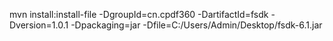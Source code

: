 mvn install:install-file -DgroupId=cn.cpdf360 -DartifactId=fsdk -Dversion=1.0.1 -Dpackaging=jar -Dfile=C:/Users/Admin/Desktop/fsdk-6.1.jar